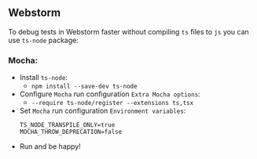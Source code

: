## Webstorm
To debug tests in Webstorm faster without 
compiling `ts` files to `js` you can use 
`ts-node` package:

   ### Mocha:
- Install `ts-node`:
    -   `npm install --save-dev ts-node`
- Configure `Mocha` run configuration `Extra Mocha options`:
    - `--require ts-node/register --extensions ts,tsx`
- Set `Mocha` run configuration `Environment variables`:
    ```
    TS_NODE_TRANSPILE_ONLY=true
    MOCHA_THROW_DEPRECATION=false
    ```
- Run and be happy!